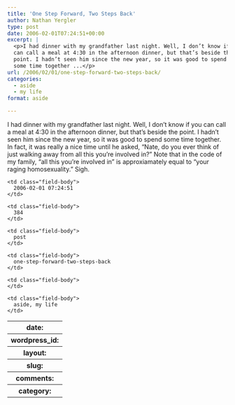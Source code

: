 ```yaml
---
title: 'One Step Forward, Two Steps Back'
author: Nathan Yergler
type: post
date: 2006-02-01T07:24:51+00:00
excerpt: |
  <p>I had dinner with my grandfather last night. Well, I don’t know if you
  can call a meal at 4:30 in the afternoon dinner, but that’s beside the
  point. I hadn’t seen him since the new year, so it was good to spend
  some time together ...</p>
url: /2006/02/01/one-step-forward-two-steps-back/
categories:
  - aside
  - my life
format: aside

---
```

I had dinner with my grandfather last night. Well, I don’t know if you can call a meal at 4:30 in the afternoon dinner, but that’s beside the point. I hadn’t seen him since the new year, so it was good to spend some time together. In fact, it was really a nice time until he asked, “Nate, do you ever think of just walking away from all this you’re involved in?” Note that in the code of my family, “all this you’re involved in” is approxiamately equal to “your raging homosexuality.” Sigh.

<table class="docutils field-list" frame="void" rules="none">
  <col class="field-name" /> <col class="field-body" /> <tr class="field">
    <th class="field-name">
      date:
    </th>

    <td class="field-body">
      2006-02-01 07:24:51
    </td>
  </tr>

  <tr class="field">
    <th class="field-name">
      wordpress_id:
    </th>

    <td class="field-body">
      384
    </td>
  </tr>

  <tr class="field">
    <th class="field-name">
      layout:
    </th>

    <td class="field-body">
      post
    </td>
  </tr>

  <tr class="field">
    <th class="field-name">
      slug:
    </th>

    <td class="field-body">
      one-step-forward-two-steps-back
    </td>
  </tr>

  <tr class="field">
    <th class="field-name">
      comments:
    </th>

    <td class="field-body">
    </td>
  </tr>

  <tr class="field">
    <th class="field-name">
      category:
    </th>

    <td class="field-body">
      aside, my life
    </td>
  </tr>
</table>